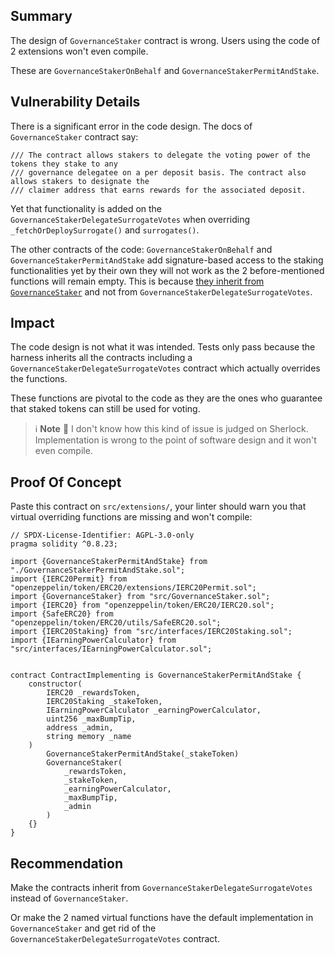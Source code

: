 ## Summary

The design of `GovernanceStaker` contract is wrong. Users using the code of 2 extensions won't even compile.

These are `GovernanceStakerOnBehalf` and `GovernanceStakerPermitAndStake`.

## Vulnerability Details

There is a significant error in the code design. The docs of `GovernanceStaker` contract say:

```solidity
/// The contract allows stakers to delegate the voting power of the tokens they stake to any
/// governance delegatee on a per deposit basis. The contract also allows stakers to designate the
/// claimer address that earns rewards for the associated deposit.
```

Yet that functionality is added on the `GovernanceStakerDelegateSurrogateVotes` when overriding `_fetchOrDeploySurrogate()` and `surrogates()`.

The other contracts of the code: `GovernanceStakerOnBehalf` and `GovernanceStakerPermitAndStake` add signature-based access to the staking functionalities yet by their own they will not work as the 2 before-mentioned functions will remain empty. This is because [they inherit from `GovernanceStaker`](https://github.com/sherlock-audit/2024-11-tally/blob/main/staker/src/extensions/GovernanceStakerPermitAndStake.sol#L14) and not from `GovernanceStakerDelegateSurrogateVotes`.

## Impact

The code design is not what it was intended. Tests only pass because the harness inherits all the contracts including a `GovernanceStakerDelegateSurrogateVotes` contract which actually overrides the functions.

These functions are pivotal to the code as they are the ones who guarantee that staked tokens can still be used for voting.

> ℹ️ **Note** 📘 I don't know how this kind of issue is judged on Sherlock. Implementation is wrong to the point of software design and it won't even compile.

## Proof Of Concept

Paste this contract on `src/extensions/`, your linter should warn you that virtual overriding functions are missing and won't compile:

```solidity
// SPDX-License-Identifier: AGPL-3.0-only
pragma solidity ^0.8.23;

import {GovernanceStakerPermitAndStake} from "./GovernanceStakerPermitAndStake.sol";
import {IERC20Permit} from "openzeppelin/token/ERC20/extensions/IERC20Permit.sol";
import {GovernanceStaker} from "src/GovernanceStaker.sol";
import {IERC20} from "openzeppelin/token/ERC20/IERC20.sol";
import {SafeERC20} from "openzeppelin/token/ERC20/utils/SafeERC20.sol";
import {IERC20Staking} from "src/interfaces/IERC20Staking.sol";
import {IEarningPowerCalculator} from "src/interfaces/IEarningPowerCalculator.sol";


contract ContractImplementing is GovernanceStakerPermitAndStake {
    constructor(
        IERC20 _rewardsToken,
        IERC20Staking _stakeToken,
        IEarningPowerCalculator _earningPowerCalculator,
        uint256 _maxBumpTip,
        address _admin,
        string memory _name
    )
        GovernanceStakerPermitAndStake(_stakeToken)
        GovernanceStaker(
            _rewardsToken,
            _stakeToken,
            _earningPowerCalculator,
            _maxBumpTip,
            _admin
        )
    {}
}
```

## Recommendation

Make the contracts inherit from `GovernanceStakerDelegateSurrogateVotes` instead of `GovernanceStaker`.

Or make the 2 named virtual functions have the default implementation in `GovernanceStaker` and get rid of the `GovernanceStakerDelegateSurrogateVotes` contract.
